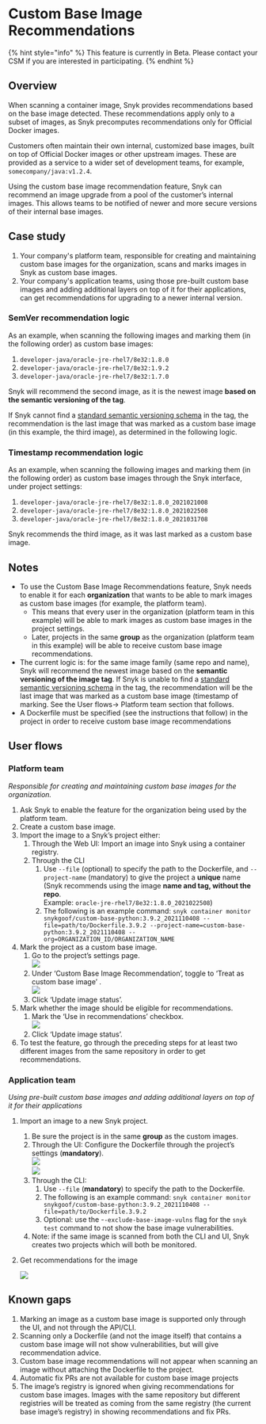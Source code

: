 # Custom Base Image Recommendations

{% hint style="info" %}
This feature is currently in Beta. Please contact your CSM if you are interested in participating.&#x20;
{% endhint %}

## **Overview**

When scanning a container image, Snyk provides recommendations based on the base image detected. These recommendations apply only to a subset of images, as Snyk precomputes recommendations only for Official Docker images.

Customers often maintain their own internal, customized base images, built on top of Official Docker images or other upstream images. These are provided as a service to a wider set of development teams, for example, `somecompany/java:v1.2.4`.

Using the custom base image recommendation feature, Snyk can recommend an image upgrade from a pool of the customer’s internal images. This allows teams to be notified of newer and more secure versions of their internal base images.

## **Case study**

1. Your company's platform team, responsible for creating and maintaining custom base images for the organization, scans and marks images in Snyk as custom base images.
2. Your company's application teams, using those pre-built custom base images and adding additional layers on top of it for their applications, can get recommendations for upgrading to a newer internal version.

### **SemVer recommendation logic**

As an example, when scanning the following images and marking them (in the following order) as custom base images:

1. `developer-java/oracle-jre-rhel7/8e32:1.8.0`&#x20;
2. `developer-java/oracle-jre-rhel7/8e32:1.9.2`&#x20;
3. `developer-java/oracle-jre-rhel7/8e32:1.7.0`

Snyk will recommend the second image, as it is the newest image **based on the semantic versioning of the tag**.&#x20;

If Snyk cannot find a [standard semantic versioning schema](https://semver.org) in the tag, the recommendation is the last image that was marked as a custom base image (in this example, the third image), as determined in the following logic.

### **Timestamp recommendation logic**

As an example, when scanning the following images and marking them (in the following order) as custom base images through the Snyk interface, under project settings:

1. `developer-java/oracle-jre-rhel7/8e32:1.8.0_2021021008`&#x20;
2. `developer-java/oracle-jre-rhel7/8e32:1.8.0_2021022508`&#x20;
3. `developer-java/oracle-jre-rhel7/8e32:1.8.0_2021031708`

Snyk recommends the third image, as it was last marked as a custom base image.

## **Notes**

* To use the Custom Base Image Recommendations feature, Snyk needs to enable it for each **organization** that wants to be able to mark images as custom base images (for example, the platform team).
  * This means that every user in the organization (platform team in this example) will be able to mark images as custom base images in the project settings.
  * Later, projects in the same **group** as the organization (platform team in this example) will be able to receive custom base image recommendations.
* The current logic is: for the same image family (same repo and name), Snyk will recommend the newest image based on the **semantic versioning of the image tag**. If Snyk is unable to find a [standard semantic versioning schema](https://semver.org) in the tag, the recommendation will be the last image that was marked as a custom base image (timestamp of marking. See the User flows→ Platform team section that follows.
* A Dockerfile must be specified (see the instructions that follow) in the project in order to receive custom base image recommendations

## **User flows**

### Platform team

_Responsible for creating and maintaining custom base images for the organization._

1. Ask Snyk to enable the feature for the organization being used by the platform team.
2. Create a custom base image.
3. Import the image to a Snyk’s project either:
   1. Through the Web UI: Import an image into Snyk using a container registry.
   2. Through the CLI
      1. Use `--file` (optional) to specify the path to the Dockerfile, and `--project-name` (mandatory) to give the project a **unique** name (Snyk recommends using the image **name and tag, without the repo**.\
         Example: `oracle-jre-rhel7/8e32:1.8.0_2021022508`)
      2. The following is an example command: `snyk container monitor snykgoof/custom-base-python:3.9.2_2021110408 --file=path/to/Dockerfile.3.9.2 --project-name=custom-base-python:3.9.2_2021110408 --org=ORGANIZATION_ID/ORGANIZATION_NAME`
4. Mark the project as a custom base image.
   1. Go to the project’s settings page.\
      ![](https://lh5.googleusercontent.com/noWTUD\_JR1bbYmRcOtmr6rof6pVEY\_lpa\_BoLCnLMm1ZdstmC0jevLz-3Z9OEN17t39-nlPNO8tP\_kOK5Cs7e7edaPUPXRvsadyMdiZAwoditjEN\_s3d\_8AeSnZ091TAovUXZOUz)
   2. Under ‘Custom Base Image Recommendation’, toggle to ‘Treat as custom base image’ .\
      ![](https://lh5.googleusercontent.com/PvXNZJyUpKfcBzLUjUVQb1DF06IxvMDCcD3PncP2UteDw9P19aq1Sli4EpSz3iiPJgzZGT0Tl0\_vcYx7hkqPtMNLkdvvktD3Uq1VkYw-bmCIJO\_pSU-SBnS41ggNkFfKrkEhabf2)
   3. Click ‘Update image status’.
5. Mark whether the image should be eligible for recommendations.
   1. Mark the ‘Use in recommendations’ checkbox.\
      ![](https://lh3.googleusercontent.com/wLV\_OeM\_3iOOOfZje\_z5VPVzKLvdvBrWrQ38NMBVx7fYB8VoeUNOa-LX7uIiKZzakTov8\_l\_KQXDgDOn8NyQln9yusHINbk4tQE9FNbmPQ3wTX27nPwHRJtrYtaIVGOkzB5s88lP)
   2. Click ‘Update image status’.
6. To test the feature, go through the preceding steps for at least two different images from the same repository in order to get recommendations.

### Application team

_Using pre-built custom base images and adding additional layers on top of it for their applications_

1. Import an image to a new Snyk project.
   1. Be sure the project is in the same **group** as the custom images.
   2. Through the UI: Configure the Dockerfile through the project’s settings (**mandatory**).\
      ![](https://lh5.googleusercontent.com/tPfU1mB9wZ-eSLTXHh5lRG58zh5xsnoTggeQ1xA7s7yShWoIZm4rfy4\_qoE-aFGr4wYucMJrUebsmwri4Ba8B4bHZ5Nd4ax\_qvv5vxdIJZbNAdH3JGI\_uwhALj7U99bOS57s3xPI)\
      ![](https://lh5.googleusercontent.com/4cyspvfpv1ZA-4rmhU7DzngLigf8c6rgEu5d7wHiiy7QMbIHy8Qw6qqS0VLEAEYpAfBADISvvQAyCkGqeoBgKxexDxzVPBJvNzB44MSvBzGlPd0NNuWrZyv\_73NggOYlSjZCER0z)
   3. Through the CLI:
      1. Use `--file` (**mandatory**) to specify the path to the Dockerfile.
      2. The following is an example command: `snyk container monitor snykgoof/custom-base-python:3.9.2_2021110408 --file=path/to/Dockerfile.3.9.2`
      3. Optional: use the -`-exclude-base-image-vulns` flag for the `snyk test` command to not show the base image vulnerabilities.
   4. Note: if the same image is scanned from both the CLI and UI, Snyk creates two projects which will both be monitored.
2.  Get recommendations for the image

    ![](https://lh5.googleusercontent.com/G--7GkeQ6i0bwTWE1tdC\_Gg5d727JdQQfclEQ1n2opt5vtRDjT2FBChFpSZBD9V1TleoLigSzhtEERg4tfVI6yIua5Q5nGeNycmR93BYCG1DsiREvhNWKtFdZ4imJZvC1ypmDKOI)

## Known gaps

1. Marking an image as a custom base image is supported only through the UI, and not through the API/CLI.
2. Scanning only a Dockerfile (and not the image itself) that contains a custom base image will not show vulnerabilities, but will give recommendation advice.
3. Custom base image recommendations will not appear when scanning an image without attaching the Dockerfile to the project.
4. Automatic fix PRs are not available for custom base image projects
5. The image’s registry is ignored when giving recommendations for custom base images. Images with the same repository but different registries will be treated as coming from the same registry (the current base image’s registry) in showing recommendations and fix PRs.
